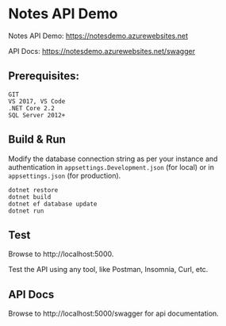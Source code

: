 # Notes API Demo

Notes API Demo: https://notesdemo.azurewebsites.net

API Docs: https://notesdemo.azurewebsites.net/swagger


## Prerequisites:
    GIT
    VS 2017, VS Code
    .NET Core 2.2
    SQL Server 2012+

## Build & Run
Modify the database connection string as per your instance and authentication in `appsettings.Development.json` (for local) or in `appsettings.json` (for production).

    dotnet restore
    dotnet build
    dotnet ef database update
    dotnet run

## Test

Browse to http://localhost:5000.

Test the API using any tool, like Postman, Insomnia, Curl, etc.

## API Docs

Browse to http://localhost:5000/swagger for api documentation.
